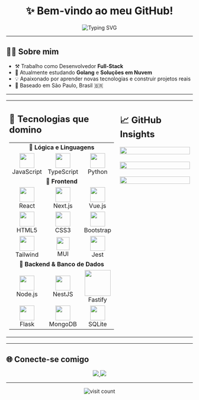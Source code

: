 <!-- Banner -->
<h1 align="center">✨ Bem-vindo ao meu GitHub!</h1>
<p align="center">
  <img src="https://readme-typing-svg.herokuapp.com?font=Fira+Code&weight=500&size=24&duration=3000&pause=1000&color=FFA500&center=true&vCenter=true&width=700&lines=Desenvolvedor+Full+Stack+com+foco+em+Back-end;Experiência+em+JavaScript%2C+TypeScript+e+Python;Atualmente+aprendendo+Go+%F0%9F%94%A5" alt="Typing SVG" />
</p>




---

## 🧑‍💻 Sobre mim

- ⚒️ Trabalho como Desenvolvedor **Full-Stack**
- 🌱 Atualmente estudando **Golang** e **Soluções em Nuvem**
- 💡 Apaixonado por aprender novas tecnologias e construir projetos reais
- 📍 Baseado em São Paulo, Brasil 🇧🇷

---

<table>
  <tr>
    <!-- Coluna 1: Tecnologias -->
    <td valign="top" width="50%">
      <h2>🚀 Tecnologias que domino</h2>
      <table>
        <tr>
          <td align="center" colspan="3"><strong>🧠 Lógica e Linguagens</strong></td>
        </tr>
        <tr>
          <td align="center"><img src="https://cdn.jsdelivr.net/gh/devicons/devicon/icons/javascript/javascript-original.svg" width="40"/><br/>JavaScript</td>
          <td align="center"><img src="https://cdn.jsdelivr.net/gh/devicons/devicon/icons/typescript/typescript-original.svg" width="40"/><br/>TypeScript</td>
          <td align="center"><img src="https://cdn.jsdelivr.net/gh/devicons/devicon/icons/python/python-original.svg" width="40"/><br/>Python</td>
        </tr>
        <tr>
          <td align="center" colspan="3"><strong>🎨 Frontend</strong></td>
        </tr>
        <tr>
          <td align="center"><img src="https://cdn.jsdelivr.net/gh/devicons/devicon/icons/react/react-original.svg" width="40"/><br/>React</td>
          <td align="center"><img src="https://cdn.jsdelivr.net/gh/devicons/devicon/icons/nextjs/nextjs-original.svg" width="40"/><br/>Next.js</td>
          <td align="center"><img src="https://cdn.jsdelivr.net/gh/devicons/devicon/icons/vuejs/vuejs-original.svg" width="40"/><br/>Vue.js</td>
        </tr>
        <tr>
          <td align="center"><img src="https://cdn.jsdelivr.net/gh/devicons/devicon/icons/html5/html5-original.svg" width="40"/><br/>HTML5</td>
          <td align="center"><img src="https://cdn.jsdelivr.net/gh/devicons/devicon/icons/css3/css3-original.svg" width="40"/><br/>CSS3</td>
          <td align="center"><img src="https://cdn.jsdelivr.net/gh/devicons/devicon/icons/bootstrap/bootstrap-original.svg" width="40"/><br/>Bootstrap</td>
        </tr>
        <tr>
          <td align="center"><img src="https://www.vectorlogo.zone/logos/tailwindcss/tailwindcss-icon.svg" width="40"/><br/>Tailwind</td>
          <td align="center"><img src="https://mui.com/static/logo.png" width="35"/><br/>MUI</td>
          <td align="center"><img src="https://cdn.jsdelivr.net/gh/devicons/devicon/icons/jest/jest-plain.svg" width="40"/><br/>Jest</td>
        </tr>
        <tr>
          <td align="center" colspan="3"><strong>🔧 Backend & Banco de Dados</strong></td>
        </tr>
        <tr>
          <td align="center"><img src="https://cdn.jsdelivr.net/gh/devicons/devicon/icons/nodejs/nodejs-original.svg" width="40"/><br/>Node.js</td>
          <td align="center"><img src="https://nestjs.com/img/logo-small.svg" width="40"/><br/>NestJS</td>
          <td align="center"><img src="https://www.fastify.io/img/fastify_logo_with_name_2x.png" width="70"/><br/>Fastify</td>
        </tr>
        <tr>
          <td align="center"><img src="https://cdn.jsdelivr.net/gh/devicons/devicon/icons/flask/flask-original.svg" width="40"/><br/>Flask</td>
          <td align="center"><img src="https://cdn.jsdelivr.net/gh/devicons/devicon/icons/mongodb/mongodb-original.svg" width="40"/><br/>MongoDB</td>
          <td align="center"><img src="https://cdn.jsdelivr.net/gh/devicons/devicon/icons/sqlite/sqlite-original.svg" width="40"/><br/>SQLite</td>
        </tr>
      </table>
    </td>
    <!-- Coluna 2: GitHub Insights -->
    <td valign="top" width="50%">
      <h2>📈 GitHub Insights</h2>
      <img src="https://github-readme-stats.vercel.app/api?username=williandeitosi&theme=radical&show_icons=true&hide_border=true&border_radius=10" width="100%"/><br/><br/>
      <img src="https://github-readme-streak-stats.herokuapp.com/?user=williandeitosi&theme=radical&hide_border=true&border_radius=10" width="100%"/><br/><br/>
      <img src="https://github-readme-stats.vercel.app/api/top-langs/?username=williandeitosi&layout=compact&theme=radical&hide_border=true&border_radius=10" width="100%"/>
    </td>
  </tr>
</table>

---

## 🌐 Conecte-se comigo

<p align="center">
  <a href="https://www.linkedin.com/in/williangiovaninideitosi/" target="_blank">
    <img src="https://img.shields.io/badge/LinkedIn-%230077B5.svg?style=for-the-badge&logo=linkedin&logoColor=white"/>
  </a>
  <a href="https://www.instagram.com/williandeitosi/" target="_blank">
    <img src="https://img.shields.io/badge/Instagram-%23E4405F.svg?style=for-the-badge&logo=instagram&logoColor=white"/>
  </a>
</p>

---

<p align="center">
  <img src="https://komarev.com/ghpvc/?username=williandeitosi&style=flat-square&color=9A5CB6" alt="visit count"/>
</p>
